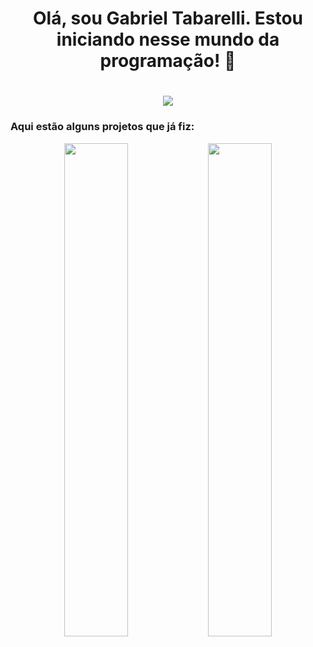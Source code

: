 <div align="center">
<h1>Olá, sou Gabriel Tabarelli. Estou iniciando nesse mundo da programação! 👋<h1>

  <img src="https://github-readme-stats.vercel.app/api?username=gabriel-tabarelli&theme=dracula&show_icons=true"/>
</div>

<h3>Aqui estão alguns projetos que já fiz:</h3>

<div align="center">
  <img width="45%" src="https://github-readme-stats.vercel.app/api/pin/?username=gabriel-tabarelli&repo=gerador-de-cores&theme=dracula"/>
  <img width="45%" src="https://github-readme-stats.vercel.app/api/pin/?username=gabriel-tabarelli&repo=TestesUnitarios-JUnit5&theme=dracula"/>
</div>
